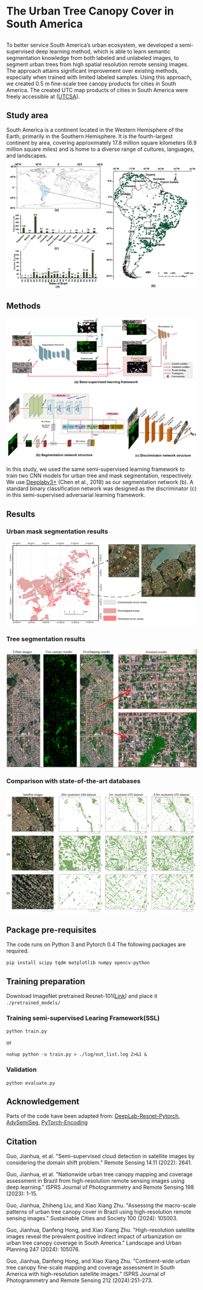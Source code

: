 # The Urban Tree Canopy Cover in South America


##
To better service South America’s urban ecosystem, we developed a semi-supervised deep learning method, which is able to learn semantic segmentation knowledge from both labeled and unlabeled images, to segment urban trees from high spatial resolution remote sensing images. The approach attains significant improvement over existing methods, especially when trained with limited labeled samples. 
Using this approach, we created 0.5 m fine-scale tree canopy products for  cities in South America. The created UTC map products of cities in South America were freely accessible at ([UTCSA](https://drive.google.com/drive/folders/1dlAOe4zDY9mYkxniSrUh8pZfQlzl12Gd?usp=drive_linkk)).

## Study area
South America is a continent located in the Western Hemisphere of the Earth, primarily in the Southern Hemisphere. It is the fourth-largest continent by area, covering approximately 17.8 million square kilometers (6.9 million square miles) and is home to a diverse range of cultures, languages, and landscapes. 
![](/figure/SouthAmerica.png)

## Methods

![](/figure/TreeSeg_Network.png)

In this study, we used the same semi-supervised learning framework to train two CNN models for urban tree and mask segmentation, respectively. 
We use [Deeplabv3+](https://github.com/VainF/DeepLabV3Plus-Pytorch) (Chen et al., 2018) as our segmentation network (b). 
A standard binary classification network was designed as the discriminator (c) in this semi-supervised adversarial learning framework.


## Results

### Urban mask segmentation results
![](/figure/urbanmask.png)

### Tree segmentation results
![](/figure/tree.png)


### Comparison with state-of-the-art databases
![](/figure/datasets.png)


## Package pre-requisites
The code runs on Python 3 and Pytorch 0.4 The following packages are required. 

```
pip install scipy tqdm matplotlib numpy opencv-python

```

## Training preparation

Download ImageNet pretrained Resnet-101([Link](https://download.pytorch.org/models/resnet101-5d3b4d8f.pth)) and place it ```./pretrained_models/```

### Training semi-supervised Learing Framework(SSL)
```
python train.py   
```
or
```
nohup python -u train.py > ./log/out_list.log 2>&1 &
``` 
### Validation 
```
python evaluate.py
```

## Acknowledgement

Parts of the code have been adapted from: 
[DeepLab-Resnet-Pytorch](https://github.com/speedinghzl/Pytorch-Deeplab), [AdvSemiSeg](https://github.com/hfslyc/AdvSemiSeg), [PyTorch-Encoding](https://github.com/zhanghang1989/PyTorch-Encoding)


## Citation


Guo, Jianhua, et al. "Semi-supervised cloud detection in satellite images by considering the domain shift problem." Remote Sensing 14.11 (2022): 2641.

Guo, Jianhua, et al. "Nationwide urban tree canopy mapping and coverage assessment in Brazil from high-resolution remote sensing images using deep learning." ISPRS Journal of Photogrammetry and Remote Sensing 198 (2023): 1-15.

Guo, Jianhua, Zhiheng Liu, and Xiao Xiang Zhu. "Assessing the macro-scale patterns of urban tree canopy cover in Brazil using high-resolution remote sensing images." Sustainable Cities and Society 100 (2024): 105003.

Guo, Jianhua, Danfeng Hong, and Xiao Xiang Zhu. "High-resolution satellite images reveal the prevalent positive indirect impact of urbanization on urban tree canopy coverage in South America." Landscape and Urban Planning 247 (2024): 105076.

Guo, Jianhua, Danfeng Hong, and Xiao Xiang Zhu. "Continent-wide urban tree canopy fine-scale mapping and coverage assessment in South America with high-resolution satellite images." ISPRS Journal of Photogrammetry and Remote Sensing 212 (2024):251-273.




